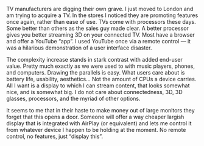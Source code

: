 

TV manufacturers are digging their own grave. I just moved to London and am trying to acquire a TV. In the
stores I noticed they are promoting features once again, rather than ease of use. TVs come with processors
these days. Some better than others as the sales guy made clear. A better processor gives you better streaming
3D on your connected TV. Most have a browser and offer a YouTube “app”. I used YouTube once via a remote
control — it was a hilarious demonstration of a user interface disaster.

The complexity increase stands in stark contrast with added end-user value. Pretty much exactly as we were
used to with music players, phones, and computers. Drawing the parallels is easy. What users care about is
battery life, usability, aesthetics… Not the amount of CPUs a device carries. All I want is a display to
which I can stream content, that looks somewhat nice, and is somewhat big. I do not care about connectedness,
3D, 3D glasses, processors, and the myriad of other options.

It seems to me that in their haste to make money out of large monitors they forget that this opens a door.
Someone will offer a way cheaper largish display that is integrated with AirPlay (or equivalent) and lets me
control it from whatever device I happen to be holding at the moment. No remote control, no features, just
“display this”.